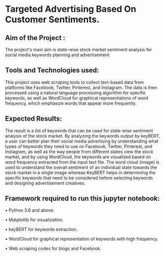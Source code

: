 
# Targeted Advertising Based On Customer Sentiments.

## Aim of the Project : 
The project's main aim is state-wise stock market sentiment analysis for social media keywords planning and advertisement.
## Tools and Technologies  used:
This project uses web scraping tools to collect text-based data from platforms like Facebook, Twitter, Pinterest, and Instagram. The data is then processed using a natural language processing algorithm for specific keywords, as well as WordCloud for graphical representations of word frequency, which emphasize words that appear more frequently.
## Expected Results:
The result is a list of keywords that can be used for state-wise sentiment analysis of the stock market. By analyzing the keywords output by keyBERT, a user can better plan their social media advertising by understanding what types of keywords they need to use on Facebook, Twitter, Pinterest, and Instagram, as well as the way people from different states view the stock market, and by using WordCloud, the keywords are visualized based on word frequency extracted from the input text file. The word cloud (image) is used to understand the overall sentiment of an individual state towards the stock market in a single image whereas KeyBERT helps in determining the specific keywords that need to be considered before selecting keywords and designing advertisement creatives.
## Framework required to run this jupyter notebook:
• Python 3.6 and above.

• Matplotlib for visualization.

• keyBERT for keywords extraction.

• WordCloud for graphical representation of keywords with high frequency.

• Web scraping codes for blogs and Facebook.

